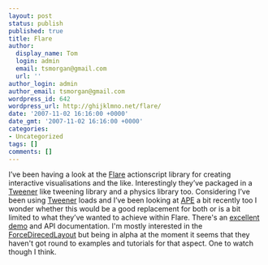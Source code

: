 ```yaml
---
layout: post
status: publish
published: true
title: Flare
author:
  display_name: Tom
  login: admin
  email: tsmorgan@gmail.com
  url: ''
author_login: admin
author_email: tsmorgan@gmail.com
wordpress_id: 642
wordpress_url: http://ghijklmno.net/flare/
date: '2007-11-02 16:16:00 +0000'
date_gmt: '2007-11-02 16:16:00 +0000'
categories:
- Uncategorized
tags: []
comments: []
---
```

<!-- more -->

<p>I&#8217;ve been having a look at the <a href="http://flare.prefuse.org/">Flare</a> actionscript library for creating interactive visualisations and the like. Interestingly they&#8217;ve packaged in a <a href="http://osflash.org/tweener">Tweener</a> like tweening library and a physics library too. Considering I&#8217;ve been using <a href="http://osflash.org/tweener">Tweener</a> loads and I&#8217;ve been looking at <a href="http://www.cove.org/ape/">APE</a> a bit recently too I wonder whether this would be a good replacement for both or is a bit limited to what they&#8217;ve wanted to achieve within Flare. There's an <a href="http://flare.prefuse.org/demo/">excellent demo</a> and API documentation. I'm mostly interested in the <a href="http://flare.prefuse.org/doc/api/flare/vis/operator/layout/ForceDirectedLayout.html">ForceDirecedLayout</a> but being in alpha at the moment it seems that they haven't got round to examples and tutorials for that aspect. One to watch though I think.</p>

